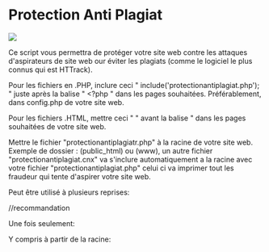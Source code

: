 # Protection Anti Plagiat

<img src="http://www.lagardedenuit.com/wiki/images/4/41/Blason-garderoyale-2014-v01-256px.png"> 

Ce script vous permettra de protéger votre site web contre les attaques d'aspirateurs de site web our éviter les plagiats (comme le logiciel le plus connus qui est HTTrack).

Pour les fichiers en .PHP, inclure ceci " include('protectionantiplagiat.php'); " juste après la balise " <?php " dans les pages souhaitées. Préférablement, dans config.php de votre site web.

Pour les fichiers .HTML, mettre ceci " <?php include('protectionantiplagiat.php'); ?> " avant la balise " <!DOCTYPE html> dans les pages souhaitées de votre site web.

Mettre le fichier "protectionantiplagiatr.php" à la racine de votre site web. Exemple de dossier : (public_html) ou (www), un autre fichier "protectionantiplagiat.cnx" va s'inclure automatiquement a la racine avec votre fichier "protectionantiplagiat.php" celui ci va imprimer tout les fraudeur qui tente d'aspirer votre site web.

Peut être utilisé à plusieurs reprises:

<?php include("protectionantiplagiat.php"); ?>//recommandation

Une fois seulement:

<?php include_once("protectionantiplagiat.php"); ?>

Y compris à partir de la racine:

<?php
   $path = $_SERVER['DOCUMENT_ROOT'];
   $path .= "../../protectionantiplagiat.php";
   include_once($path);
?>
